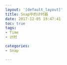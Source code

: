 ```yaml
---
layout: '[default_layout]'   
title: Snap中的计时器           
date: 2017-12-05 19:47:41  
toc: true                  
tags:                        
- Time
- 计时

categories:                  
- Snap

---
```


<!--more-->